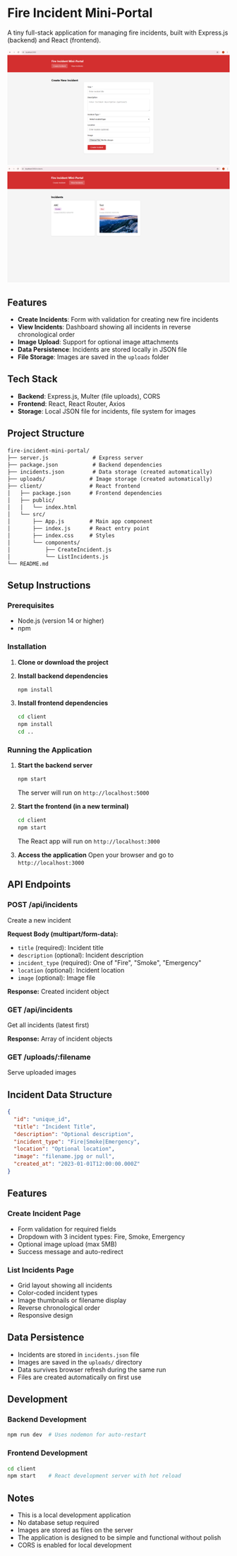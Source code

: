 # Fire Incident Mini-Portal

A tiny full-stack application for managing fire incidents, built with Express.js (backend) and React (frontend).

![Create Incident](./assets/create-incident.png)
![List Incidents](./assets/list-incidents.png)

## Features

- **Create Incidents**: Form with validation for creating new fire incidents
- **View Incidents**: Dashboard showing all incidents in reverse chronological order
- **Image Upload**: Support for optional image attachments
- **Data Persistence**: Incidents are stored locally in JSON file
- **File Storage**: Images are saved in the `uploads` folder

## Tech Stack

- **Backend**: Express.js, Multer (file uploads), CORS
- **Frontend**: React, React Router, Axios
- **Storage**: Local JSON file for incidents, file system for images

## Project Structure

```
fire-incident-mini-portal/
├── server.js              # Express server
├── package.json           # Backend dependencies
├── incidents.json         # Data storage (created automatically)
├── uploads/              # Image storage (created automatically)
├── client/               # React frontend
│   ├── package.json      # Frontend dependencies
│   ├── public/
│   │   └── index.html
│   └── src/
│       ├── App.js        # Main app component
│       ├── index.js      # React entry point
│       ├── index.css     # Styles
│       └── components/
│           ├── CreateIncident.js
│           └── ListIncidents.js
└── README.md
```

## Setup Instructions

### Prerequisites

- Node.js (version 14 or higher)
- npm

### Installation

1. **Clone or download the project**

2. **Install backend dependencies**
   ```bash
   npm install
   ```

3. **Install frontend dependencies**
   ```bash
   cd client
   npm install
   cd ..
   ```

### Running the Application

1. **Start the backend server**
   ```bash
   npm start
   ```
   The server will run on `http://localhost:5000`

2. **Start the frontend (in a new terminal)**
   ```bash
   cd client
   npm start
   ```
   The React app will run on `http://localhost:3000`

3. **Access the application**
   Open your browser and go to `http://localhost:3000`

## API Endpoints

### POST /api/incidents
Create a new incident

**Request Body (multipart/form-data):**
- `title` (required): Incident title
- `description` (optional): Incident description
- `incident_type` (required): One of "Fire", "Smoke", "Emergency"
- `location` (optional): Incident location
- `image` (optional): Image file

**Response:** Created incident object

### GET /api/incidents
Get all incidents (latest first)

**Response:** Array of incident objects

### GET /uploads/:filename
Serve uploaded images

## Incident Data Structure

```json
{
  "id": "unique_id",
  "title": "Incident Title",
  "description": "Optional description",
  "incident_type": "Fire|Smoke|Emergency",
  "location": "Optional location",
  "image": "filename.jpg or null",
  "created_at": "2023-01-01T12:00:00.000Z"
}
```

## Features

### Create Incident Page
- Form validation for required fields
- Dropdown with 3 incident types: Fire, Smoke, Emergency
- Optional image upload (max 5MB)
- Success message and auto-redirect

### List Incidents Page
- Grid layout showing all incidents
- Color-coded incident types
- Image thumbnails or filename display
- Reverse chronological order
- Responsive design

## Data Persistence

- Incidents are stored in `incidents.json` file
- Images are saved in the `uploads/` directory
- Data survives browser refresh during the same run
- Files are created automatically on first use

## Development

### Backend Development
```bash
npm run dev  # Uses nodemon for auto-restart
```

### Frontend Development
```bash
cd client
npm start    # React development server with hot reload
```

## Notes

- This is a local development application
- No database setup required
- Images are stored as files on the server
- The application is designed to be simple and functional without polish
- CORS is enabled for local development
